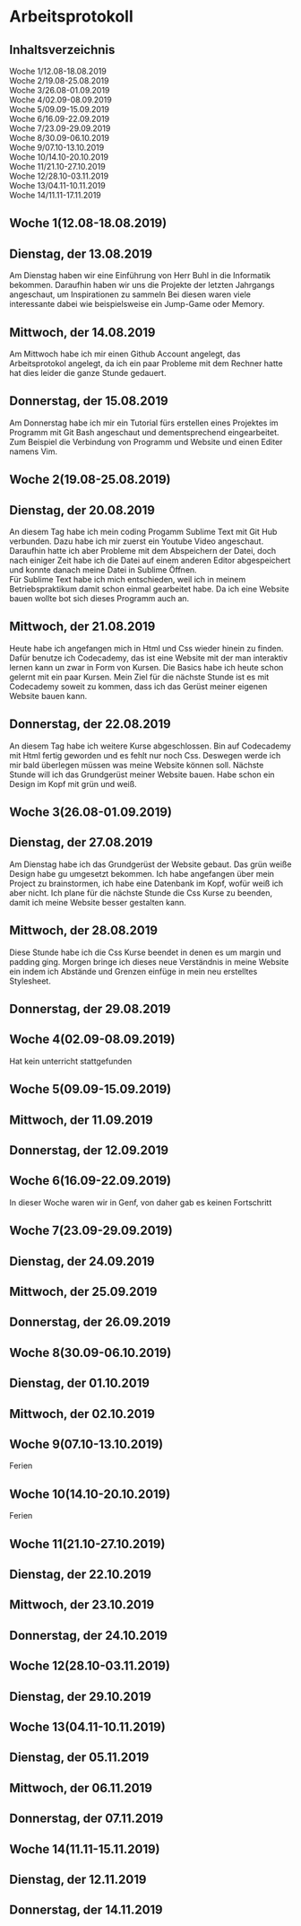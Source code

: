 # Arbeitsprotokoll

## Inhaltsverzeichnis
 Woche 1/12.08-18.08.2019<br>
 Woche 2/19.08-25.08.2019<br>
 Woche 3/26.08-01.09.2019<br>
 Woche 4/02.09-08.09.2019<br>
 Woche 5/09.09-15.09.2019<br>
 Woche 6/16.09-22.09.2019<br>
 Woche 7/23.09-29.09.2019<br>
 Woche 8/30.09-06.10.2019<br>
 Woche 9/07.10-13.10.2019<br>
 Woche 10/14.10-20.10.2019<br>
 Woche 11/21.10-27.10.2019<br>
 Woche 12/28.10-03.11.2019<br>
 Woche 13/04.11-10.11.2019<br>
 Woche 14/11.11-17.11.2019<br>

## Woche 1(12.08-18.08.2019)

## Dienstag, der 13.08.2019

Am Dienstag haben wir eine Einführung von Herr Buhl in die Informatik bekommen. Daraufhin haben wir uns die Projekte
der letzten Jahrgangs angeschaut, um Inspirationen zu sammeln Bei diesen waren viele interessante dabei wie
beispielsweise ein Jump-Game oder Memory.

## Mittwoch, der 14.08.2019

Am Mittwoch habe ich mir einen Github Account angelegt, das Arbeitsprotokol angelegt, da ich ein paar Probleme
mit dem Rechner hatte hat dies leider die ganze Stunde gedauert. 

## Donnerstag, der 15.08.2019

Am Donnerstag habe ich mir ein Tutorial fürs erstellen eines Projektes im Programm mit Git Bash angeschaut und dementsprechend
eingearbeitet. Zum Beispiel die Verbindung von Programm und Website und einen Editer namens Vim.

## Woche 2(19.08-25.08.2019)

## Dienstag, der 20.08.2019
An diesem Tag habe ich mein coding Progamm Sublime Text mit Git Hub verbunden. Dazu habe ich mir zuerst ein Youtube Video angeschaut.
Daraufhin hatte ich aber Probleme mit dem Abspeichern der Datei, doch nach einiger Zeit habe ich die Datei auf einem anderen Editor 
abgespeichert und konnte danach meine Datei in Sublime Öffnen.<br>
Für Sublime Text habe ich mich entschieden, weil ich in meinem Betriebspraktikum damit schon einmal gearbeitet habe. Da ich eine Website
bauen wollte bot sich dieses Programm auch an.

## Mittwoch, der 21.08.2019
Heute habe ich angefangen mich in Html und Css wieder hinein zu finden. Dafür benutze ich Codecademy, das ist eine Website mit der man interaktiv lernen kann un zwar in Form von Kursen. Die Basics habe ich heute schon gelernt mit ein paar Kursen. Mein Ziel für die nächste Stunde ist es mit Codecademy soweit  zu kommen, dass ich das Gerüst meiner eigenen Website bauen kann.

## Donnerstag, der 22.08.2019
An diesem Tag habe ich weitere Kurse abgeschlossen. Bin auf Codecademy mit Html fertig geworden und es fehlt nur noch Css. Deswegen werde ich mir bald überlegen müssen was meine Website können soll. Nächste Stunde will ich das Grundgerüst meiner Website bauen. Habe schon ein Design im Kopf mit grün und weiß.

## Woche 3(26.08-01.09.2019)

## Dienstag, der 27.08.2019
Am Dienstag habe ich das Grundgerüst der Website gebaut. Das grün weiße Design habe gu umgesetzt bekommen. Ich habe angefangen über mein Project zu brainstormen, ich habe eine Datenbank im Kopf, wofür weiß ich aber nicht. Ich plane für die nächste Stunde die Css Kurse zu beenden, damit ich meine Website besser gestalten kann.

## Mittwoch, der 28.08.2019
Diese Stunde habe ich die Css Kurse beendet in denen es um margin und padding ging. Morgen bringe ich dieses neue Verständnis in meine Website ein indem ich Abstände und Grenzen einfüge in mein neu erstelltes Stylesheet.

## Donnerstag, der 29.08.2019

## Woche 4(02.09-08.09.2019)
   Hat kein unterricht stattgefunden
   
## Woche 5(09.09-15.09.2019)

## Mittwoch, der 11.09.2019

## Donnerstag, der 12.09.2019 

## Woche 6(16.09-22.09.2019)
   In dieser Woche waren wir in Genf, von daher gab es keinen Fortschritt
   
## Woche 7(23.09-29.09.2019)

## Dienstag, der 24.09.2019

## Mittwoch, der 25.09.2019

## Donnerstag, der 26.09.2019

## Woche 8(30.09-06.10.2019)

## Dienstag, der 01.10.2019

## Mittwoch, der 02.10.2019

## Woche 9(07.10-13.10.2019)
Ferien
## Woche 10(14.10-20.10.2019)
Ferien
## Woche 11(21.10-27.10.2019)

## Dienstag, der 22.10.2019

## Mittwoch, der 23.10.2019

## Donnerstag, der 24.10.2019

## Woche 12(28.10-03.11.2019)

## Dienstag, der 29.10.2019

## Woche 13(04.11-10.11.2019)

## Dienstag, der 05.11.2019

## Mittwoch, der 06.11.2019

## Donnerstag, der 07.11.2019

## Woche 14(11.11-15.11.2019)

## Dienstag, der 12.11.2019

## Donnerstag, der 14.11.2019
